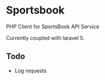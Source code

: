 # Sportsbook

PHP Client for SportsBook API Service

Currently coupled with laravel 5.


## Todo
* Log requests